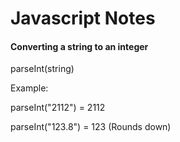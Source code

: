 # Javascript Notes

#### Converting a string to an integer

parseInt(string)

Example:

parseInt("2112") = 2112

parseInt("123.8") = 123 (Rounds down)
